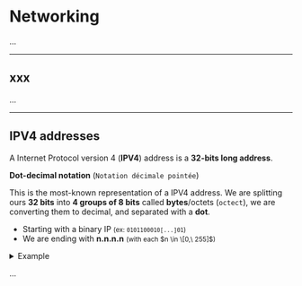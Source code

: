 # Networking

...

<hr class="sl">

## xxx

...

<hr class="sr">

## IPV4 addresses

A Internet Protocol version 4 (**IPV4**) address is a **32-bits long address**.

<div class="row row-cols-md-2"><div>

**Dot-decimal notation** (`Notation décimale pointée`)

This is the most-known representation of a IPV4 address. We are splitting ours **32 bits** into **4 groups of 8 bits** called **bytes**/octets (`octect`), we are converting them to decimal, and separated with a **dot**.

* Starting with a binary IP <small>(ex: `0101100010[...]01`)</small>
* We are ending with **n.n.n.n** <small>(with each $n \in \[0,\ 255]$)</small>

<details class="details-e">
<summary>Example</summary>

Given this IP (binary): `01001101001000011110000100000000`

* Split into 4 blocs: `01001101`, `00100001`, `11100001`, and `00000000`
* We convert each bloc: `77`, `33`, `225`, and `0`
* We separate them with a dot: `77.33.225.0`
* [Online tool to convert bin to IP](https://www.browserling.com/tools/bin-to-ip)

</details>


</div><div>

...
</div></div>